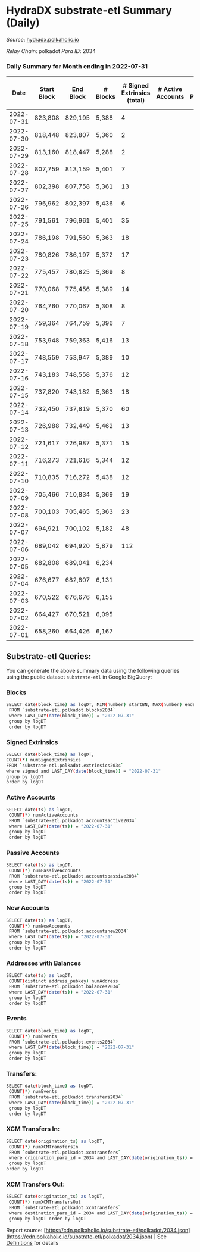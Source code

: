 # HydraDX substrate-etl Summary (Daily)

_Source_: [hydradx.polkaholic.io](https://hydradx.polkaholic.io)

*Relay Chain*: polkadot
*Para ID*: 2034



### Daily Summary for Month ending in 2022-07-31


| Date | Start Block | End Block | # Blocks | # Signed Extrinsics (total) | # Active Accounts | # Passive | # New | # Addresses with Balances | # Events | # Transfers | # XCM Transfers In | # XCM Transfers Out | Issues | 
| ---- | ----------- | --------- | -------- | --------------------------- | ----------------- | --------- | ----- | ------------------------- | -------- | ----------- | ------------------ | ------------------- | ------ |
| 2022-07-31 | 823,808 | 829,195 | 5,388 | 4 |  |  |  | 21,131 | 16,423 |   |   |   |  |
| 2022-07-30 | 818,448 | 823,807 | 5,360 | 2 |  |  |  | 21,131 | 16,332 |   |   |   |  |
| 2022-07-29 | 813,160 | 818,447 | 5,288 | 2 |  |  |  | 21,131 | 16,178 |   |   |   |  |
| 2022-07-28 | 807,759 | 813,159 | 5,401 | 7 |  |  |  | 21,131 | 16,466 |   |   |   |  |
| 2022-07-27 | 802,398 | 807,758 | 5,361 | 13 |  |  |  | 21,130 | 16,429 |   |   |   |  |
| 2022-07-26 | 796,962 | 802,397 | 5,436 | 6 |  |  |  | 21,130 | 16,569 |   |   |   |  |
| 2022-07-25 | 791,561 | 796,961 | 5,401 | 35 |  |  |  | 21,130 | 16,620 |   |   |   |  |
| 2022-07-24 | 786,198 | 791,560 | 5,363 | 18 |  |  |  | 21,130 | 16,406 | 3  |   |   |  |
| 2022-07-23 | 780,826 | 786,197 | 5,372 | 17 |  |  |  | 21,129 | 16,507 | 3  |   |   |  |
| 2022-07-22 | 775,457 | 780,825 | 5,369 | 8 |  |  |  | 21,129 | 16,379 |   |   |   |  |
| 2022-07-21 | 770,068 | 775,456 | 5,389 | 14 |  |  |  | 21,128 | 16,511 |   |   |   |  |
| 2022-07-20 | 764,760 | 770,067 | 5,308 | 8 |  |  |  | 21,128 | 16,185 |   |   |   |  |
| 2022-07-19 | 759,364 | 764,759 | 5,396 | 7 |  |  |  | 21,128 | 16,518 |   |   |   |  |
| 2022-07-18 | 753,948 | 759,363 | 5,416 | 13 |  |  |  | 21,127 | 16,541 |   |   |   |  |
| 2022-07-17 | 748,559 | 753,947 | 5,389 | 10 |  |  |  | 21,126 | 16,498 |   |   |   |  |
| 2022-07-16 | 743,183 | 748,558 | 5,376 | 12 |  |  |  | 21,126 | 16,405 |   |   |   |  |
| 2022-07-15 | 737,820 | 743,182 | 5,363 | 18 |  |  |  | 21,126 | 16,451 |   |   |   |  |
| 2022-07-14 | 732,450 | 737,819 | 5,370 | 60 |  |  |  | 21,125 | 16,510 |   |   |   |  |
| 2022-07-13 | 726,988 | 732,449 | 5,462 | 13 |  |  |  | 21,124 | 16,732 |   |   |   |  |
| 2022-07-12 | 721,617 | 726,987 | 5,371 | 15 |  |  |  | 21,124 | 16,393 |   |   |   |  |
| 2022-07-11 | 716,273 | 721,616 | 5,344 | 12 |  |  |  | 21,124 | 16,368 |   |   |   |  |
| 2022-07-10 | 710,835 | 716,272 | 5,438 | 12 |  |  |  | 21,124 | 16,590 |   |   |   |  |
| 2022-07-09 | 705,466 | 710,834 | 5,369 | 19 |  |  |  | 21,121 | 16,459 |   |   |   |  |
| 2022-07-08 | 700,103 | 705,465 | 5,363 | 23 |  |  |  | 21,121 | 16,395 |   |   |   |  |
| 2022-07-07 | 694,921 | 700,102 | 5,182 | 48 |  |  |  | 21,121 | 15,923 |   |   |   |  |
| 2022-07-06 | 689,042 | 694,920 | 5,879 | 112 |  |  |  | 21,121 | 17,769 | 34,438  |   |   |  |
| 2022-07-05 | 682,808 | 689,041 | 6,234 |  |  |  |  | 32 | 18,707 |   |   |   |  |
| 2022-07-04 | 676,677 | 682,807 | 6,131 |  |  |  |  | 32 | 18,399 |   |   |   |  |
| 2022-07-03 | 670,522 | 676,676 | 6,155 |  |  |  |  | 32 | 18,470 |   |   |   |  |
| 2022-07-02 | 664,427 | 670,521 | 6,095 |  |  |  |  | 32 | 18,293 |   |   |   |  |
| 2022-07-01 | 658,260 | 664,426 | 6,167 |  |  |  |  | 32 | 18,506 |   |   |   |  |

## Substrate-etl Queries:
You can generate the above summary data using the following queries using the public dataset `substrate-etl` in Google BigQuery:

### Blocks
```bash
SELECT date(block_time) as logDT, MIN(number) startBN, MAX(number) endBN, COUNT(*) numBlocks 
 FROM `substrate-etl.polkadot.blocks2034`  
 where LAST_DAY(date(block_time)) = "2022-07-31" 
 group by logDT 
 order by logDT
```

### Signed Extrinsics
```bash
SELECT date(block_time) as logDT, 
COUNT(*) numSignedExtrinsics 
FROM `substrate-etl.polkadot.extrinsics2034`  
where signed and LAST_DAY(date(block_time)) = "2022-07-31" 
group by logDT 
order by logDT
```

### Active Accounts
```bash
SELECT date(ts) as logDT, 
 COUNT(*) numActiveAccounts 
 FROM `substrate-etl.polkadot.accountsactive2034` 
 where LAST_DAY(date(ts)) = "2022-07-31" 
 group by logDT 
 order by logDT
```

### Passive Accounts
```bash
SELECT date(ts) as logDT, 
 COUNT(*) numPassiveAccounts 
 FROM `substrate-etl.polkadot.accountspassive2034` 
 where LAST_DAY(date(ts)) = "2022-07-31" 
 group by logDT 
 order by logDT
```

### New Accounts
```bash
SELECT date(ts) as logDT, 
 COUNT(*) numNewAccounts 
 FROM `substrate-etl.polkadot.accountsnew2034` 
 where LAST_DAY(date(ts)) = "2022-07-31" 
 group by logDT
 order by logDT
```

### Addresses with Balances
```bash
SELECT date(ts) as logDT,
 COUNT(distinct address_pubkey) numAddress 
 FROM `substrate-etl.polkadot.balances2034` 
 where LAST_DAY(date(ts)) = "2022-07-31" 
 group by logDT 
 order by logDT
```

### Events
```bash
SELECT date(block_time) as logDT, 
 COUNT(*) numEvents 
 FROM `substrate-etl.polkadot.events2034` 
 where LAST_DAY(date(block_time)) = "2022-07-31" 
 group by logDT 
 order by logDT
```

### Transfers:
```bash
SELECT date(block_time) as logDT, 
 COUNT(*) numEvents 
 FROM `substrate-etl.polkadot.transfers2034` 
 where LAST_DAY(date(block_time)) = "2022-07-31" 
 group by logDT 
 order by logDT
```

### XCM Transfers In:
```bash
SELECT date(origination_ts) as logDT, 
 COUNT(*) numXCMTransfersIn 
 FROM `substrate-etl.polkadot.xcmtransfers` 
 where origination_para_id = 2034 and LAST_DAY(date(origination_ts)) = "2022-07-31" 
 group by logDT 
order by logDT
```

### XCM Transfers Out:
```bash
SELECT date(origination_ts) as logDT, 
 COUNT(*) numXCMTransfersOut 
 FROM `substrate-etl.polkadot.xcmtransfers` 
 where destination_para_id = 2034 and LAST_DAY(date(origination_ts)) = "2022-07-31" 
 group by logDT order by logDT
```


Report source: [https://cdn.polkaholic.io/substrate-etl/polkadot/2034.json](https://cdn.polkaholic.io/substrate-etl/polkadot/2034.json) | See [Definitions](/DEFINITIONS.md) for details
